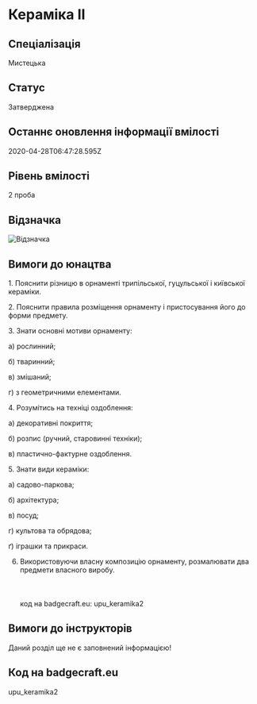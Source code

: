 # Кераміка ІІ

## Спеціалізація

Мистецька

## Статус

Затверджена

## Останнє оновлення інформації вмілості

2020-04-28T06:47:28.595Z

## Рівень вмілості

2 проба

## Відзначка

![Відзначка](../images/Keramika_II/_________2.jpg)

## Вимоги до юнацтва

<p>1. Пояснити різницю в орнаменті трипільської, гуцульської і
київської кераміки.</p>

<p>2. Пояснити правила розміщення орнаменту і пристосування його до
форми предмету.</p>

<p>3. Знати основні мотиви орнаменту:</p>

<p>а) рослинний;</p>

<p>б) тваринний;</p>

<p>в) змішаний;</p>

<p>г) з геометричними елементами.</p>

<p>4. Розумітись на техніці оздоблення:</p>

<p>а) декоративні покриття;</p>

<p>б) розпис (ручний, старовинні техніки);</p>

<p>в) пластично-фактурне оздоблення.</p>

<p>5. Знати види кераміки:</p>

<p>а) садово-паркова;</p>

<p>б) архітектура;</p>

<p>в) посуд;</p>

<p>г) культова та обрядова;</p>

<p>ґ) іграшки та прикраси.</p>

6. Використовуючи власну композицію орнаменту, розмалювати два предмети
власного виробу.<br><br><br><br>код на badgecraft.eu: upu_keramika2<br>

## Вимоги до інструкторів

Даний розділ ще не є заповнений інформацією!

## Код на badgecraft.eu

upu_keramika2